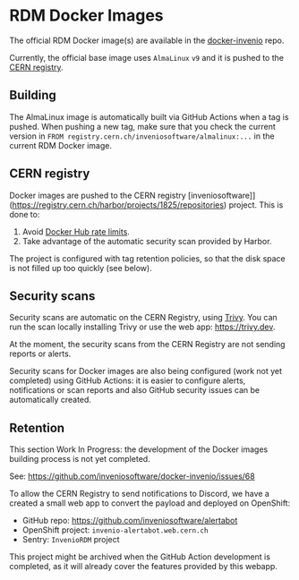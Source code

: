 # RDM Docker Images

The official RDM Docker image(s) are available in the [docker-invenio](https://github.com/inveniosoftware/docker-invenio) repo.

Currently, the official base image uses `AlmaLinux` `v9` and it is pushed to the [CERN registry](https://registry.cern.ch/).

## Building

The AlmaLinux image is automatically built via GitHub Actions when a tag is pushed. When pushing a new tag,
make sure that you check the current version in `FROM registry.cern.ch/inveniosoftware/almalinux:...` in
the current RDM Docker image.

## CERN registry

Docker images are pushed to the CERN registry [inveniosoftware]](https://registry.cern.ch/harbor/projects/1825/repositories) project. This is done to:

1. Avoid [Docker Hub rate limits](https://www.docker.com/increase-rate-limits/).
2. Take advantage of the automatic security scan provided by Harbor.

The project is configured with tag retention policies, so that the disk space is not filled up too quickly (see below).

## Security scans

Security scans are automatic on the CERN Registry, using [Trivy](https://github.com/aquasecurity/trivy).
You can run the scan locally installing Trivy or use the web app: <https://trivy.dev>.

At the moment, the security scans from the CERN Registry are not sending reports or alerts.

Security scans for Docker images are also being configured (work not yet completed) using GitHub Actions:
it is easier to configure alerts, notifications or scan reports and also GitHub security issues can be automatically created.

## Retention

This section Work In Progress: the development of the Docker images building process is not yet completed.

See: <https://github.com/inveniosoftware/docker-invenio/issues/68>

To allow the CERN Registry to send notifications to Discord, we have a created a small web app to convert the payload and deployed on OpenShift:

- GitHub repo: <https://github.com/inveniosoftware/alertabot>
- OpenShift project: `invenio-alertabot.web.cern.ch`
- Sentry: `InvenioRDM` project

This project might be archived when the GitHub Action development is completed, as it will already cover the features provided by this webapp.
